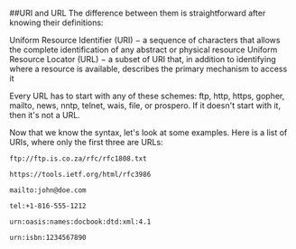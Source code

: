##URI and URL
The difference between them is straightforward after knowing their definitions:

Uniform Resource Identifier (URI) − a sequence of characters that allows the complete identification of any abstract or physical resource
Uniform Resource Locator (URL) − a subset of URI that, in addition to identifying where a resource is available, describes the primary mechanism to access it

Every URL has to start with any of these schemes: ftp, http, https, gopher, mailto, news, nntp, telnet, wais, file, or prospero. If it doesn't start with it, then it's not a URL.


Now that we know the syntax, let's look at some examples. Here is a list of URIs, where only the first three are URLs:

`ftp://ftp.is.co.za/rfc/rfc1808.txt`

`https://tools.ietf.org/html/rfc3986`

`mailto:john@doe.com`
 
`tel:+1-816-555-1212`

`urn:oasis:names:docbook:dtd:xml:4.1`

`urn:isbn:1234567890`